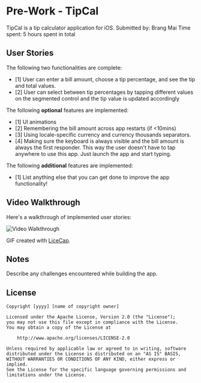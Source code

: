 # Pre-Work - TipCal

TipCal is a tip calculator application for iOS.
Submitted by: Brang Mai
Time spent: 5 hours spent in total

## User Stories

The following two functionalities are complete:

* [1] User can enter a bill amount, choose a tip percentage, and see the tip and total values.
* [2] User can select between tip percentages by tapping different values on the segmented control and the tip value is updated accordingly

The following **optional** features are implemented:

* [1] UI animations
* [2] Remembering the bill amount across app restarts (if <10mins)
* [3] Using locale-specific currency and currency thousands separators.
* [4] Making sure the keyboard is always visible and the bill amount is always the first responder. This way the user doesn't have to tap anywhere to use this app. Just launch the app and start typing.

The following **additional** features are implemented:

- [1] List anything else that you can get done to improve the app functionality!

## Video Walkthrough

Here's a walkthrough of implemented user stories:

<img src='http://i.imgur.com/link/to/your/gif/file.gif' title='Video Walkthrough' width='' alt='Video Walkthrough' />

GIF created with [LiceCap](http://www.cockos.com/licecap/).

## Notes

Describe any challenges encountered while building the app.

## License

    Copyright [yyyy] [name of copyright owner]

    Licensed under the Apache License, Version 2.0 (the "License");
    you may not use this file except in compliance with the License.
    You may obtain a copy of the License at

        http://www.apache.org/licenses/LICENSE-2.0

    Unless required by applicable law or agreed to in writing, software
    distributed under the License is distributed on an "AS IS" BASIS,
    WITHOUT WARRANTIES OR CONDITIONS OF ANY KIND, either express or implied.
    See the License for the specific language governing permissions and
    limitations under the License.
